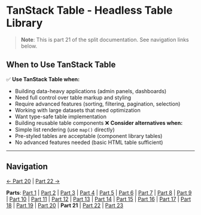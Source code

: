 # TanStack Table - Headless Table Library

> **Note**: This is part 21 of the split documentation. See navigation links below.


## When to Use TanStack Table
✅ **Use TanStack Table when:**
- Building data-heavy applications (admin panels, dashboards)
- Need full control over table markup and styling
- Require advanced features (sorting, filtering, pagination, selection)
- Working with large datasets that need optimization
- Want type-safe table implementation
- Building reusable table components
❌ **Consider alternatives when:**
- Simple list rendering (use `map()` directly)
- Pre-styled tables are acceptable (component library tables)
- No advanced features needed (basic HTML table sufficient)
---


## Navigation

[← Part 20](./20-common-pitfalls.md) | [Part 22 →](./22-full-stack-integration-with-layered-architecture.md)


**Parts**: [Part 1](./01-start.md) | [Part 2](./02-overview.md) | [Part 3](./03-why-tanstack-table-for-omnera.md) | [Part 4](./04-core-concepts.md) | [Part 5](./05-installation.md) | [Part 6](./06-basic-table-setup.md) | [Part 7](./07-column-definitions.md) | [Part 8](./08-sorting.md) | [Part 9](./09-filtering.md) | [Part 10](./10-pagination.md) | [Part 11](./11-row-selection.md) | [Part 12](./12-column-visibility.md) | [Part 13](./13-integration-with-tanstack-query.md) | [Part 14](./14-integration-with-effectts.md) | [Part 15](./15-styling-with-tailwind-css.md) | [Part 16](./16-reusable-data-table-component-shadcnui-pattern.md) | [Part 17](./17-performance-optimization.md) | [Part 18](./18-testing.md) | [Part 19](./19-best-practices.md) | [Part 20](./20-common-pitfalls.md) | **Part 21** | [Part 22](./22-full-stack-integration-with-layered-architecture.md) | [Part 23](./23-references.md)